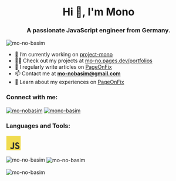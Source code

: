 <h1 align="center">Hi 👋, I'm Mono</h1>
<h3 align="center">A passionate JavaScript engineer from Germany.</h3>

<p align="left"> <img src="https://komarev.com/ghpvc/?username=mo-no-basim&label=Profile%20views&color=0e75b6&style=flat" alt="mo-no-basim" /> </p>

- 🔭 I’m currently working on [project-mono](mo-no.pages.dev)
- 👨‍💻 Check out my projects at [mo-no.pages.dev/portfolios](mo-no.pages.dev/#projects)
- 📝 I regularly write articles on [PageOnFix](PageOnFix)
- 📫 Contact me at **mo-nobasim@gmail.com**
- 📄 Learn about my experiences on [PageOnFix](PageOnFix)

<h3 align="left">Connect with me:</h3>
<p align="left">
<a href="https://instagram.com/monobasim" target="blank"><img align="center" src="https://raw.githubusercontent.com/rahuldkjain/github-profile-readme-generator/master/src/images/icons/Social/instagram.svg" alt="mo-nobasim" height="30" width="40" /></a>
<a href="https://www.youtube.com/c/mo-no-basim" target="blank"><img align="center" src="https://raw.githubusercontent.com/rahuldkjain/github-profile-readme-generator/master/src/images/icons/Social/youtube.svg" alt="mono-basim" height="30" width="40" /></a>
</p>

<h3 align="left">Languages and Tools:</h3>
<p align="left"> 
<!-- Replace the items below with JavaScript-specific languages and tools -->
<a href="https://developer.mozilla.org/en-US/docs/Web/JavaScript" target="_blank" rel="noreferrer"> <img src="https://raw.githubusercontent.com/devicons/devicon/master/icons/javascript/javascript-original.svg" alt="javascript" width="40" height="40"/> </a>
<!-- Other tools and languages can be added here -->
</p>

<p><img align="left" src="https://github-readme-stats.vercel.app/api/top-langs?username=mono-basim&show_icons=true&locale=en&layout=compact" alt="mo-no-basim" /></p>

<p>&nbsp;<img align="center" src="https://github-readme-stats.vercel.app/api?username=mono-basim&show_icons=true&locale=en" alt="mo-no-basim" /></p>

<p><img align="center" src="https://github-readme-streak-stats.herokuapp.com/?user=mono-basim&" alt="mo-no-basim" /></p>
